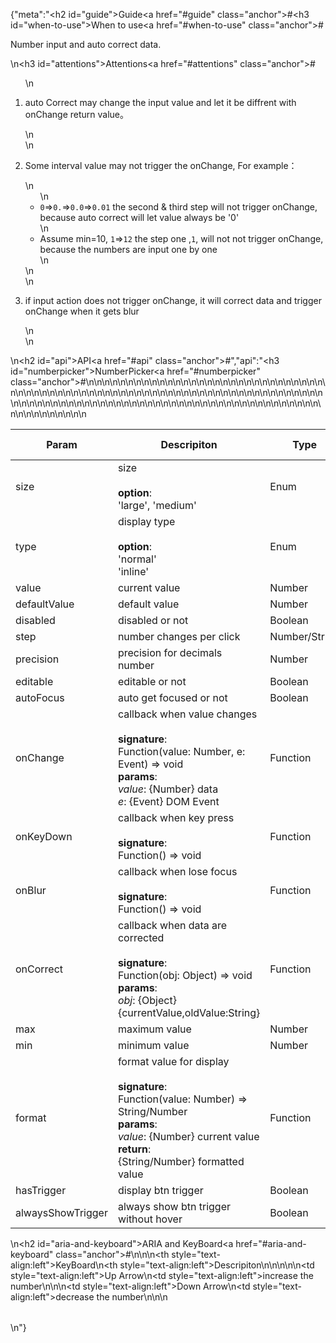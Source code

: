 {"meta":"<h2 id=\"guide\">Guide<a href=\"#guide\" class=\"anchor\">#</a></h2><h3 id=\"when-to-use\">When to use<a href=\"#when-to-use\" class=\"anchor\">#</a></h3><p>Number input and auto correct data.</p>\n<h3 id=\"attentions\">Attentions<a href=\"#attentions\" class=\"anchor\">#</a></h3><ol>\n<li><p>auto Correct may change the input value and let it be diffrent with onChange return value&#x3002;</p>\n</li>\n<li><p>Some interval value may not trigger the onChange, For example&#xFF1A;</p>\n<ul>\n<li><code>0</code>=&gt;<code>0.</code>=&gt;<code>0.0</code>=&gt;<code>0.01</code>  the second &amp; third step will not trigger onChange, because auto correct will let  value  always be &apos;0&apos;</li>\n<li>Assume min=10, <code>1</code>=&gt;<code>12</code>  the step one ,<code>1</code>, will not  not trigger onChange, because the numbers are input one by one</li>\n</ul>\n</li>\n<li><p>if input action does not trigger onChange, it will  correct data and trigger onChange when it gets blur</p>\n</li>\n</ol>\n<h2 id=\"api\">API<a href=\"#api\" class=\"anchor\">#</a></h2>","api":"<h3 id=\"numberpicker\">NumberPicker<a href=\"#numberpicker\" class=\"anchor\">#</a></h3><table>\n<thead>\n<tr>\n<th>Param</th>\n<th>Descripiton</th>\n<th>Type</th>\n<th>Default Value</th>\n</tr>\n</thead>\n<tbody>\n<tr>\n<td>size</td>\n<td>size<br><br><strong>option</strong>:<br>&apos;large&apos;, &apos;medium&apos;</td>\n<td>Enum</td>\n<td>&apos;medium&apos;</td>\n</tr>\n<tr>\n<td>type</td>\n<td>display type<br><br><strong>option</strong>:<br>&apos;normal&apos;<br>&apos;inline&apos;</td>\n<td>Enum</td>\n<td>&apos;normal&apos;</td>\n</tr>\n<tr>\n<td>value</td>\n<td>current value</td>\n<td>Number</td>\n<td>-</td>\n</tr>\n<tr>\n<td>defaultValue</td>\n<td>default value</td>\n<td>Number</td>\n<td>0</td>\n</tr>\n<tr>\n<td>disabled</td>\n<td>disabled or not</td>\n<td>Boolean</td>\n<td>-</td>\n</tr>\n<tr>\n<td>step</td>\n<td>number changes per click</td>\n<td>Number/String</td>\n<td>1</td>\n</tr>\n<tr>\n<td>precision</td>\n<td>precision for decimals number</td>\n<td>Number</td>\n<td>0</td>\n</tr>\n<tr>\n<td>editable</td>\n<td>editable  or not</td>\n<td>Boolean</td>\n<td>true</td>\n</tr>\n<tr>\n<td>autoFocus</td>\n<td>auto get focused or not</td>\n<td>Boolean</td>\n<td>-</td>\n</tr>\n<tr>\n<td>onChange</td>\n<td>callback when value changes<br><br><strong>signature</strong>:<br>Function(value: Number, e: Event) =&gt; void<br><strong>params</strong>:<br><em>value</em>: {Number} data<br>_e_: {Event} DOM Event</td>\n<td>Function</td>\n<td>func.noop</td>\n</tr>\n<tr>\n<td>onKeyDown</td>\n<td>callback when key press<br><br><strong>signature</strong>:<br>Function() =&gt; void</td>\n<td>Function</td>\n<td>func.noop</td>\n</tr>\n<tr>\n<td>onBlur</td>\n<td>callback when lose focus<br><br><strong>signature</strong>:<br>Function() =&gt; void</td>\n<td>Function</td>\n<td>func.noop</td>\n</tr>\n<tr>\n<td>onCorrect</td>\n<td>callback when data are corrected<br><br><strong>signature</strong>:<br>Function(obj: Object) =&gt; void<br><strong>params</strong>:<br><em>obj</em>: {Object} {currentValue,oldValue:String}</td>\n<td>Function</td>\n<td>func.noop</td>\n</tr>\n<tr>\n<td>max</td>\n<td>maximum value</td>\n<td>Number</td>\n<td>Infinity</td>\n</tr>\n<tr>\n<td>min</td>\n<td>minimum value</td>\n<td>Number</td>\n<td>-Infinity</td>\n</tr>\n<tr>\n<td>format</td>\n<td>format value for display<br><br><strong>signature</strong>:<br>Function(value: Number) =&gt; String/Number<br><strong>params</strong>:<br><em>value</em>: {Number} current value<br><strong>return</strong>:<br>{String/Number} formatted value<br></td>\n<td>Function</td>\n<td>-</td>\n</tr>\n<tr>\n<td>hasTrigger</td>\n<td>display btn trigger</td>\n<td>Boolean</td>\n<td>true</td>\n</tr>\n<tr>\n<td>alwaysShowTrigger</td>\n<td>always show btn trigger without hover</td>\n<td>Boolean</td>\n<td>false</td>\n</tr>\n</tbody>\n</table>\n<h2 id=\"aria-and-keyboard\">ARIA and KeyBoard<a href=\"#aria-and-keyboard\" class=\"anchor\">#</a></h2><table>\n<thead>\n<tr>\n<th style=\"text-align:left\">KeyBoard</th>\n<th style=\"text-align:left\">Descripiton</th>\n</tr>\n</thead>\n<tbody>\n<tr>\n<td style=\"text-align:left\">Up Arrow</td>\n<td style=\"text-align:left\">increase the number</td>\n</tr>\n<tr>\n<td style=\"text-align:left\">Down Arrow</td>\n<td style=\"text-align:left\">decrease the number</td>\n</tr>\n</tbody>\n</table>\n"}